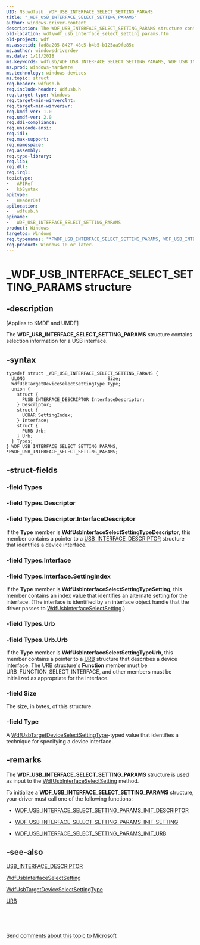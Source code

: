```yaml
---
UID: NS:wdfusb._WDF_USB_INTERFACE_SELECT_SETTING_PARAMS
title: "_WDF_USB_INTERFACE_SELECT_SETTING_PARAMS"
author: windows-driver-content
description: The WDF_USB_INTERFACE_SELECT_SETTING_PARAMS structure contains selection information for a USB interface.
old-location: wdf\wdf_usb_interface_select_setting_params.htm
old-project: wdf
ms.assetid: fad8a205-8427-48c5-b4b5-b125aa9fe85c
ms.author: windowsdriverdev
ms.date: 1/11/2018
ms.keywords: wdfusb/WDF_USB_INTERFACE_SELECT_SETTING_PARAMS, WDF_USB_INTERFACE_SELECT_SETTING_PARAMS, DFUsbRef_a32b6d83-abf8-4cc6-9ce3-3d03551164a4.xml, WDF_USB_INTERFACE_SELECT_SETTING_PARAMS structure, *PWDF_USB_INTERFACE_SELECT_SETTING_PARAMS, wdfusb/PWDF_USB_INTERFACE_SELECT_SETTING_PARAMS, wdf.wdf_usb_interface_select_setting_params, kmdf.wdf_usb_interface_select_setting_params, PWDF_USB_INTERFACE_SELECT_SETTING_PARAMS structure pointer, PWDF_USB_INTERFACE_SELECT_SETTING_PARAMS, _WDF_USB_INTERFACE_SELECT_SETTING_PARAMS
ms.prod: windows-hardware
ms.technology: windows-devices
ms.topic: struct
req.header: wdfusb.h
req.include-header: Wdfusb.h
req.target-type: Windows
req.target-min-winverclnt: 
req.target-min-winversvr: 
req.kmdf-ver: 1.0
req.umdf-ver: 2.0
req.ddi-compliance: 
req.unicode-ansi: 
req.idl: 
req.max-support: 
req.namespace: 
req.assembly: 
req.type-library: 
req.lib: 
req.dll: 
req.irql: 
topictype:
-	APIRef
-	kbSyntax
apitype:
-	HeaderDef
apilocation:
-	wdfusb.h
apiname:
-	WDF_USB_INTERFACE_SELECT_SETTING_PARAMS
product: Windows
targetos: Windows
req.typenames: "*PWDF_USB_INTERFACE_SELECT_SETTING_PARAMS, WDF_USB_INTERFACE_SELECT_SETTING_PARAMS"
req.product: Windows 10 or later.
---
```


# _WDF_USB_INTERFACE_SELECT_SETTING_PARAMS structure


## -description


<p class="CCE_Message">[Applies to KMDF and UMDF]

The <b>WDF_USB_INTERFACE_SELECT_SETTING_PARAMS</b> structure contains selection information for a USB interface.


## -syntax


````
typedef struct _WDF_USB_INTERFACE_SELECT_SETTING_PARAMS {
  ULONG                               Size;
  WdfUsbTargetDeviceSelectSettingType Type;
  union {
    struct {
      PUSB_INTERFACE_DESCRIPTOR InterfaceDescriptor;
    } Descriptor;
    struct {
      UCHAR SettingIndex;
    } Interface;
    struct {
      PURB Urb;
    } Urb;
  } Types;
} WDF_USB_INTERFACE_SELECT_SETTING_PARAMS, *PWDF_USB_INTERFACE_SELECT_SETTING_PARAMS;
````


## -struct-fields




### -field Types



### -field Types.Descriptor



### -field Types.Descriptor.InterfaceDescriptor

If the <b>Type</b> member is <b>WdfUsbInterfaceSelectSettingTypeDescriptor</b>, this member contains a pointer to a <a href="..\usbspec\ns-usbspec-_usb_interface_descriptor.md">USB_INTERFACE_DESCRIPTOR</a> structure that identifies a device interface.


### -field Types.Interface



### -field Types.Interface.SettingIndex

If the <b>Type</b> member is <b>WdfUsbInterfaceSelectSettingTypeSetting</b>, this member contains an index value that identifies an alternate setting for the interface. (The interface is identified by an interface object handle that the driver passes to <a href="..\wdfusb\nf-wdfusb-wdfusbinterfaceselectsetting.md">WdfUsbInterfaceSelectSetting</a>.) 


### -field Types.Urb



### -field Types.Urb.Urb

If the <b>Type</b> member is <b>WdfUsbInterfaceSelectSettingTypeUrb</b>, this member contains a pointer to a <a href="..\usb\ns-usb-_urb.md">URB</a> structure that describes a device interface. The URB structure's <b>Function</b> member must be URB_FUNCTION_SELECT_INTERFACE, and other members must be initialized as appropriate for the interface.


### -field Size

The size, in bytes, of this structure.


### -field Type

A <a href="..\wdfusb\ne-wdfusb-_wdfusbtargetdeviceselectsettingtype.md">WdfUsbTargetDeviceSelectSettingType</a>-typed value that identifies a technique for specifying a device interface.


## -remarks


The <b>WDF_USB_INTERFACE_SELECT_SETTING_PARAMS</b> structure is used as input to the <a href="..\wdfusb\nf-wdfusb-wdfusbinterfaceselectsetting.md">WdfUsbInterfaceSelectSetting</a> method. 

To initialize a <b>WDF_USB_INTERFACE_SELECT_SETTING_PARAMS</b> structure, your driver must call one of the following functions:
<ul>
<li>

<a href="..\wdfusb\nf-wdfusb-wdf_usb_interface_select_setting_params_init_descriptor.md">WDF_USB_INTERFACE_SELECT_SETTING_PARAMS_INIT_DESCRIPTOR</a>


</li>
<li>

<a href="..\wdfusb\nf-wdfusb-wdf_usb_interface_select_setting_params_init_setting.md">WDF_USB_INTERFACE_SELECT_SETTING_PARAMS_INIT_SETTING</a>


</li>
<li>

<a href="..\wdfusb\nf-wdfusb-wdf_usb_interface_select_setting_params_init_urb.md">WDF_USB_INTERFACE_SELECT_SETTING_PARAMS_INIT_URB</a>


</li>
</ul>


## -see-also

<a href="..\usbspec\ns-usbspec-_usb_interface_descriptor.md">USB_INTERFACE_DESCRIPTOR</a>

<a href="..\wdfusb\nf-wdfusb-wdfusbinterfaceselectsetting.md">WdfUsbInterfaceSelectSetting</a>

<a href="..\wdfusb\ne-wdfusb-_wdfusbtargetdeviceselectsettingtype.md">WdfUsbTargetDeviceSelectSettingType</a>

<a href="..\usb\ns-usb-_urb.md">URB</a>

 

 

<a href="mailto:wsddocfb@microsoft.com?subject=Documentation%20feedback [wdf\wdf]:%20WDF_USB_INTERFACE_SELECT_SETTING_PARAMS structure%20 RELEASE:%20(1/11/2018)&amp;body=%0A%0APRIVACY STATEMENT%0A%0AWe use your feedback to improve the documentation. We don't use your email address for any other purpose, and we'll remove your email address from our system after the issue that you're reporting is fixed. While we're working to fix this issue, we might send you an email message to ask for more info. Later, we might also send you an email message to let you know that we've addressed your feedback.%0A%0AFor more info about Microsoft's privacy policy, see http://privacy.microsoft.com/en-us/default.aspx." title="Send comments about this topic to Microsoft">Send comments about this topic to Microsoft</a>

